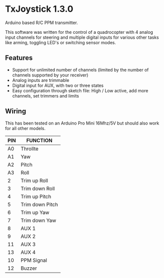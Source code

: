 # TxJoystick 1.3.0
Arduino based R/C PPM transmitter.

This software was written for the control of a quadrocopter with 4 analog input channels for steering and multiple digital inputs for various other tasks like arming, toggling LED's or switching sensor modes.

## Features
* Support for unlimited number of channels (limited by the number of channels supported by your receiver)
* Analog inputs are trimmable
* Digital input for AUX, with two or three states
* Easy configuration through sketch file: High / Low active, add more channels, set trimmers and limits

## Wiring
This has been tested on an Arduino Pro Mini 16Mhz/5V but should also work for all other models.

<table>
  <thead>
    <tr><th>PIN</th><th>FUNCTION</th></tr>
  </thead>
  <tbody>
    <tr><td>A0</td><td>Throllte
    <tr><td>A1</td><td>Yaw
    <tr><td>A2</td><td>Pitch</td></tr>
    <tr><td>A3</td><td>Roll</td></tr>
    <tr><td>2</td><td>Trim up Roll</td></tr>
    <tr><td>3</td><td>Trim down Roll</td></tr>
    <tr><td>4</td><td>Trim up Pitch</td></tr>
    <tr><td>5</td><td>Trim down Pitch</td></tr>
    <tr><td>6</td><td>Trim up Yaw</td></tr>
    <tr><td>7</td><td>Trim down Yaw</td></tr>
    <tr><td>8</td><td>AUX 1</td></tr>
    <tr><td>9</td><td>AUX 2</td></tr>
    <tr><td>11</td><td>AUX 3</td></tr>
    <tr><td>13</td><td>AUX 4</td></tr>
    <tr><td>10</td><td>PPM Signal</td></tr>
    <tr><td>12</td><td>Buzzer</td></tr>
  </tbody>
</table>
